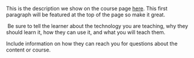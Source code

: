This is the description we show on the course page [here](https://lab.github.com/thisoneisfortheboyswiththeboomingsystem/fdsfds). This first paragraph will be featured at the top of the page so make it great.
​

​
Be sure to tell the learner about the technology you are teaching, why they should learn it, how they can use it, and what you will teach them.
​


Include information on how they can reach you for questions about the content or course. 